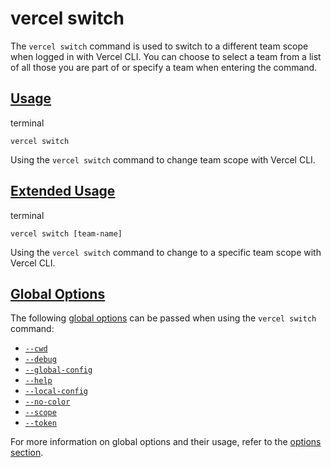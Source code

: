 # vercel switch

The `vercel switch` command is used to switch to a different team scope when logged in with Vercel CLI. You can choose to select a team from a list of all those you are part of or specify a team when entering the command.

## [Usage](https://vercel.com/docs/cli/switch\#usage)

terminal

```code-block_code__isn_V
vercel switch
```

Using the `vercel switch` command to change team scope
with Vercel CLI.

## [Extended Usage](https://vercel.com/docs/cli/switch\#extended-usage)

terminal

```code-block_code__isn_V
vercel switch [team-name]
```

Using the `vercel switch` command to change to a
specific team scope with Vercel CLI.

## [Global Options](https://vercel.com/docs/cli/switch\#global-options)

The following [global options](./vercel-cli-global-options.md) can be passed when using the `vercel switch` command:

- [`--cwd`](./vercel-cli-global-options.md#current-working-directory)
- [`--debug`](./vercel-cli-global-options.md#debug)
- [`--global-config`](./vercel-cli-global-options.md#global-config)
- [`--help`](./vercel-cli-global-options.md#help)
- [`--local-config`](./vercel-cli-global-options.md#local-config)
- [`--no-color`](./vercel-cli-global-options.md#no-color)
- [`--scope`](./vercel-cli-global-options.md#scope)
- [`--token`](./vercel-cli-global-options.md#token)

For more information on global options and their usage, refer to the [options section](./vercel-cli-global-options.md).
